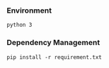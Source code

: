 ### Environment
```
python 3
```


### Dependency Management

```
pip install -r requirement.txt
```
